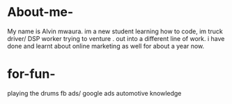 # About-me-
My name is Alvin mwaura.
im a new student learning how to code, im truck driver/ DSP worker trying to venture . out into a different line of work. 
i have done and learnt about online marketing as well for about a year now. 

# for-fun-
playing the drums 
fb ads/ google ads 
automotive knowledge 

